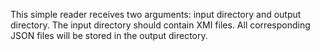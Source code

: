 This simple reader receives two arguments: input directory and output directory. The input directory should contain XMI files. All corresponding JSON files will be stored in the output directory.